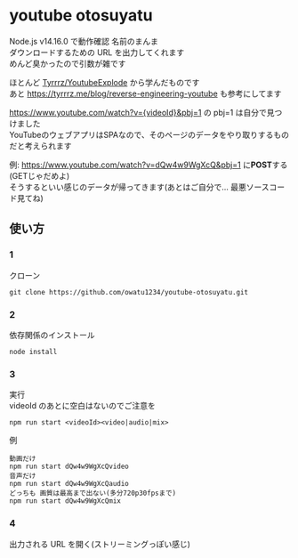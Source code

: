 # youtube otosuyatu

Node.js v14.16.0 で動作確認
名前のまんま  
ダウンロードするための URL を出力してくれます  
めんど臭かったので引数が雑です  

ほとんど [Tyrrrz/YoutubeExplode](https://github.com/Tyrrrz/YoutubeExplode) から学んだものです  
あと https://tyrrrz.me/blog/reverse-engineering-youtube も参考にしてます

https://www.youtube.com/watch?v={videoId}&pbj=1 の pbj=1 は自分で見つけました  
YouTubeのウェブアプリはSPAなので、そのページのデータをやり取りするものだと考えられます  

例: https://www.youtube.com/watch?v=dQw4w9WgXcQ&pbj=1 に**POST**する(GETじゃだめよ)  
そうするといい感じのデータが帰ってきます(あとはご自分で... 最悪ソースコード見てね)

## 使い方

### 1

クローン

```
git clone https://github.com/owatu1234/youtube-otosuyatu.git
```

### 2

依存関係のインストール

```
node install
```

### 3

実行  
videoId のあとに空白はないのでご注意を

```
npm run start <videoId><video|audio|mix>
```

例

```
動画だけ
npm run start dQw4w9WgXcQvideo
音声だけ
npm run start dQw4w9WgXcQaudio
どっちも 画質は最高まで出ない(多分720p30fpsまで)
npm run start dQw4w9WgXcQmix
```

### 4

出力される URL を開く(ストリーミングっぽい感じ)
